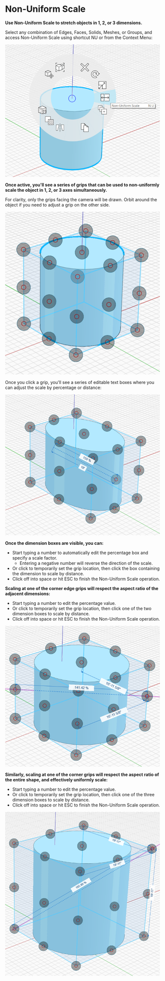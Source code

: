 # Non-Uniform Scale

**Use Non-Uniform Scale to stretch objects in 1, 2, or 3 dimensions.**

Select any combination of Edges, Faces, Solids, Meshes, or Groups, and access Non-Uniform Scale using shortcut NU or from the Context Menu:

![](../.gitbook/assets/assets-lud0saywlwiiwtsyxln-lz7k93h9run_tqiy0h-lz7lt3luxablqbk4xfm-nu-scale_context-menu.PNG)

**Once active, you'll see a series of grips that can be used to non-uniformly scale the object in 1, 2, or 3 axes simultaneously.** 

For clarity, only the grips facing the camera will be drawn. Orbit around the object if you need to adjust a grip on the other side.

![](../.gitbook/assets/assets-lud0saywlwiiwtsyxln-lz7k93h9run_tqiy0h-lz7m-ggpqic-suylrqr-nu-scale_grips-1.PNG)

Once you click a grip, you'll see a series of editable text boxes where you can adjust the scale by percentage or distance:

![](../.gitbook/assets/assets-lud0saywlwiiwtsyxln-lz7k93h9run_tqiy0h-lz7mfg91ktl6_mhl2yh-nu-scale_grips-2%20%281%29.PNG)



**Once the dimension boxes are visible, you can:**

* Start typing a number to automatically edit the percentage box and specify a scale factor.
  * Entering a negative number will reverse the direction of the scale.
* Or click to temporarily set the grip location, then click the box containing the dimension to scale by distance.
* Click off into space or hit ESC to finish the Non-Uniform Scale operation.

**Scaling at one of the corner edge grips will respect the aspect ratio of the adjacent dimensions:**

* Start typing a number to edit the percentage value.
* Or click to temporarily set the grip location, then click one of the two dimension boxes to scale by distance.
* Click off into space or hit ESC to finish the Non-Uniform Scale operation.

![](../.gitbook/assets/assets-lud0saywlwiiwtsyxln-lz7k93h9run_tqiy0h-lz7ozuctwsfacnqz1yv-nu-scale_grips-3.PNG)



**Similarly, scaling at one of the corner grips will respect the aspect ratio of the entire shape, and effectively uniformly scale:**

* Start typing a number to edit the percentage value.
* Or click to temporarily set the grip location, then click one of the three dimension boxes to scale by distance.
* Click off into space or hit ESC to finish the Non-Uniform Scale operation.

![](../.gitbook/assets/assets-lud0saywlwiiwtsyxln-lz7k93h9run_tqiy0h-lz7qgyzdmmdwn311vim-nu-scale_grips-4.PNG)


